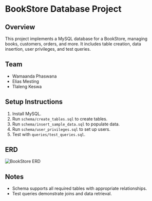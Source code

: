 # BookStore Database Project

## Overview
This project implements a MySQL database for a BookStore, managing books, customers, orders, and more. It includes table creation, data insertion, user privileges, and test queries.

## Team
- Wamaanda Phaswana
- Elias Mesting
- Tlaleng Keswa

## Setup Instructions
1. Install MySQL.
2. Run `schema/create_tables.sql` to create tables.
3. Run `schema/insert_sample_data.sql` to populate data.
4. Run `schema/user_privileges.sql` to set up users.
5. Test with `queries/test_queries.sql`.

## ERD
![BookStore ERD](diagrams/bookstore_erd.png)

## Notes
- Schema supports all required tables with appropriate relationships.
- Test queries demonstrate joins and data retrieval.
